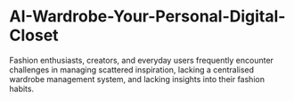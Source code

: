 # AI-Wardrobe-Your-Personal-Digital-Closet
Fashion enthusiasts, creators, and everyday users frequently encounter challenges in managing scattered inspiration, lacking a centralised wardrobe management system, and lacking insights into their fashion habits.
